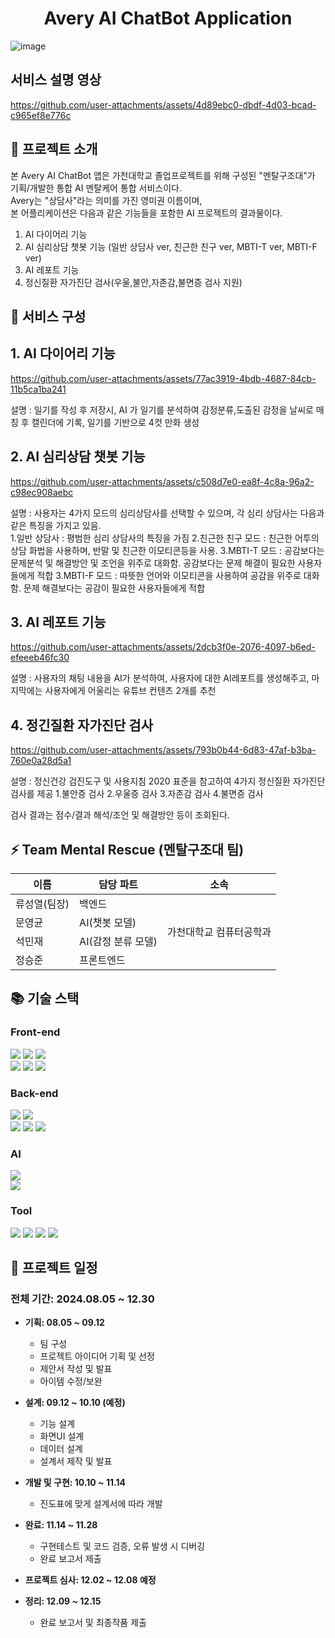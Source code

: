 <h1 align="center"> 
  Avery AI ChatBot Application
</h1>

![image](https://github.com/user-attachments/assets/4551a1c0-455a-4403-aaf6-8d7978663e09)

## 서비스 설명 영상 
https://github.com/user-attachments/assets/4d89ebc0-dbdf-4d03-bcad-c965ef8e776c


## 📌 프로젝트 소개

본 Avery AI ChatBot 앱은 가천대학교 졸업프로젝트를 위해 구성된 "멘탈구조대"가 기획/개발한 통합 AI 멘탈케어 통합 서비스이다.   
Avery는 "상담사"라는 의미를 가진 영미권 이름이며,    
본 어플리케이션은 다음과 같은 기능들을 포함한 AI 프로젝트의 결과물이다.    

1. AI 다이어리 기능  
2. AI 심리상담 챗봇 기능 (일반 상담사 ver, 친근한 친구 ver, MBTI-T ver, MBTI-F ver)  
3. AI 레포트 기능
4. 정신질환 자가진단 검사(우울,불안,자존감,불면증 검사 지원)


## 📘 서비스 구성

## 1. AI 다이어리 기능 

https://github.com/user-attachments/assets/77ac3919-4bdb-4687-84cb-11b5ca1ba241

설명 : 일기를 작성 후 저장시, AI 가 일기를 분석하여 감정분류,도출된 감정을 날씨로 매칭 후 캘린더에 기록, 일기를 기반으로 4컷 만화 생성

## 2. AI 심리상담 챗봇 기능 

https://github.com/user-attachments/assets/c508d7e0-ea8f-4c8a-96a2-c98ec908aebc

설명 : 사용자는 4가지 모드의 심리상담사를 선택할 수 있으며, 각 심리 상담사는 다음과 같은 특징을 가지고 있음.  
1.일반 상담사 : 평범한 심리 상담사의 특징을 가짐 
2.친근한 친구 모드  :  친근한 어투의 상담 화법을 사용하며, 반말 및 친근한 이모티콘등을 사용.
3.MBTI-T 모드 : 공감보다는 문제분석 및 해결방안 및 조언을 위주로 대화함. 공감보다는 문제 해결이 필요한 사용자들에게 적합 
3.MBTI-F 모드 : 따뜻한 언어와 이모티콘을 사용하여 공감을 위주로 대화함. 문제 해결보다는 공감이 필요한 사용자들에게 적합

## 3. AI 레포트 기능 

https://github.com/user-attachments/assets/2dcb3f0e-2076-4097-b6ed-efeeeb46fc30

설명 : 사용자의 채팅 내용을 AI가 분석하여, 사용자에 대한 AI레포트를 생성해주고, 마지막에는 사용자에게 어울리는 유튜브 컨텐츠 2개를 추천

## 4. 정긴질환 자가진단 검사 

https://github.com/user-attachments/assets/793b0b44-6d83-47af-b3ba-760e0a28d5a1

설명 : 정신건강 검진도구 및 사용지침 2020 표준을 참고하여 4가지 정신질환 자가진단 검사를 제공
1.불안증 검사 
2.우울증 검사 
3.자존감 검사
4.불면증 검사 

검사 결과는 점수/결과 해석/조언 및 해결방안 등이 조회된다.


## ⚡ Team Mental Rescue (멘탈구조대 팀)

<table style="border: 2px;">
  <thead>
    <tr>
      <th> 이름 </th>
      <th> 담당 파트 </th>
      <th> 소속 </th>
    </tr>
  </thead>
  <tbody>
    <tr>
      <td> 류성열(팀장) </td>
      <td> 백엔드 </td>
      <td rowspan="4"> 가천대학교 컴퓨터공학과 </td>
    </tr>
    <tr>
      <td> 문영균 </td>
      <td> AI(챗봇 모델) </td>
    </tr>
    <tr>
      <td> 석민재 </td>
      <td> AI(감정 분류 모델) </td>
    </tr>
    <tr>
      <td> 정승준 </td>
      <td> 프론트엔드</td>
    </tr>
  </tbody>  
</table>

## 📚 기술 스택

### Front-end 
<div> 
  <img src="https://img.shields.io/badge/html5-E34F26?style=for-the-badge&logo=html5&logoColor=white"> 
  <img src="https://img.shields.io/badge/css-1572B6?style=for-the-badge&logo=css3&logoColor=white"> 
  <img src="https://img.shields.io/badge/javascript-F7DF1E?style=for-the-badge&logo=javascript&logoColor=black"> 
  <br>
 
  <img src="https://img.shields.io/badge/node.js-339933?style=for-the-badge&logo=Node.js&logoColor=white">
  <img src="https://img.shields.io/badge/react-61DAFB?style=for-the-badge&logo=react&logoColor=black">
  <img src="https://img.shields.io/badge/react native-61DAFB?style=for-the-badge&logo=react&logoColor=black">
</div>  



### Back-end
<div>
  <img src="https://img.shields.io/badge/java-007396?style=for-the-badge&logo=java&logoColor=white">
  <img src="https://img.shields.io/badge/junit5-25A162?style=for-the-badge&logo=junit5&logoColor=white">
  <br>
  
  <img src="https://img.shields.io/badge/spring-6DB33F?style=for-the-badge&logo=spring&logoColor=white">
  <img src="https://img.shields.io/badge/spring boot-6DB33F?style=for-the-badge&logo=springboot&logoColor=white">
  <img src="https://img.shields.io/badge/spring security-6DB33F?style=for-the-badge&logo=springsecurity&logoColor=white">
</div>

### AI
<div>
  <img src="https://img.shields.io/badge/python-3776AB?style=for-the-badge&logo=python&logoColor=white"> <br>
  <img src="https://img.shields.io/badge/flask-000000?style=for-the-badge&logo=flask&logoColor=white">
</div>

### Tool
<div>
  <img src="https://img.shields.io/badge/github-181717?style=for-the-badge&logo=github&logoColor=white">
  <img src="https://img.shields.io/badge/notion-000000?style=for-the-badge&logo=notion&logoColor=white">
  <img src="https://img.shields.io/badge/discord-5865F2?style=for-the-badge&logo=discord&logoColor=white">
  <img src="https://img.shields.io/badge/figma-F24E1E?style=for-the-badge&logo=figma&logoColor=white">
</div>


## 📆 프로젝트 일정

### 전체 기간: 2024.08.05 ~ 12.30

- **기획: 08.05 ~ 09.12**
  
  - 팀 구성
  - 프로젝트 아이디어 기획 및 선정
  - 제안서 작성 및 발표
  - 아이템 수정/보완

- **설계: 09.12 ~ 10.10 (예정)**

  - 기능 설계
  - 화면UI 설계
  - 데이터 설계
  - 설계서 제작 및 발표

- **개발 및 구현: 10.10 ~ 11.14**

  - 진도표에 맞게 설계서에 따라 개발

- **완료: 11.14 ~ 11.28**

  - 구현테스트 및 코드 검증, 오류 발생 시 디버깅
  - 완료 보고서 제출

- **프로젝트 심사: 12.02 ~ 12.08 예정**

- **정리: 12.09 ~ 12.15**

  - 완료 보고서 및 최종작품 제출 
